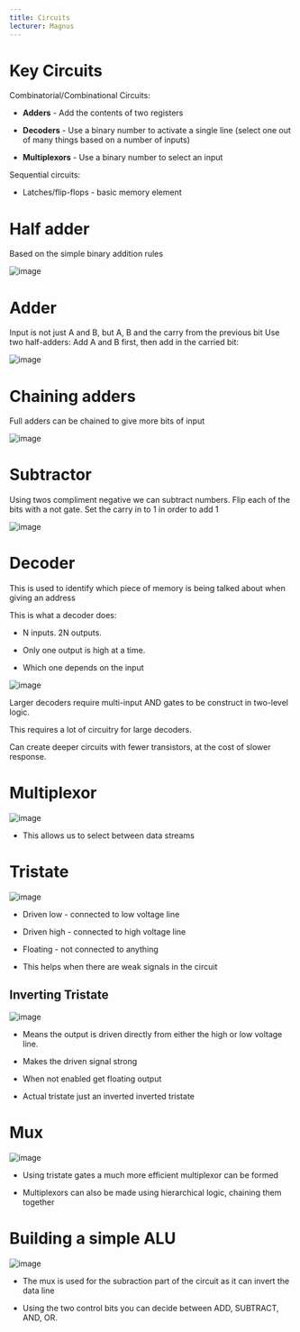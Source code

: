 ```yaml
---
title: Circuits
lecturer: Magnus
---
```


# Key Circuits

Combinatorial/Combinational Circuits:

-   **Adders** - Add the contents of two registers

-   **Decoders** - Use a binary number to activate a single line (select
    one out of many things based on a number of inputs)

-   **Multiplexors** - Use a binary number to select an input

Sequential circuits:

-   Latches/flip-flops - basic memory element

# Half adder

Based on the simple binary addition rules

![image](/img/Year_1/CSys/DEMA/Circuits/half_adder.webp)

# Adder

Input is not just A and B, but A, B and the carry from the previous bit
Use two half-adders: Add A and B first, then add in the carried bit:

![image](/img/Year_1/CSys/DEMA/Circuits/adder.webp)

# Chaining adders

Full adders can be chained to give more bits of input

![image](/img/Year_1/CSys/DEMA/Circuits/chain_adder.webp)

# Subtractor

Using twos compliment negative we can subtract numbers. Flip each of the
bits with a not gate. Set the carry in to 1 in order to add 1

![image](/img/Year_1/CSys/DEMA/Circuits/subtractor.webp)

# Decoder

This is used to identify which piece of memory is being talked about
when giving an address

This is what a decoder does:

-   N inputs. 2N outputs.

-   Only one output is high at a time.

-   Which one depends on the input

![image](/img/Year_1/CSys/DEMA/Circuits/decoder.webp)

Larger decoders require multi-input AND gates to be construct in
two-level logic.

This requires a lot of circuitry for large decoders.

Can create deeper circuits with fewer transistors, at the cost of slower
response.

# Multiplexor

![image](/img/Year_1/CSys/DEMA/Circuits/multiplexor.webp)

-   This allows us to select between data streams

# Tristate

![image](/img/Year_1/CSys/DEMA/Circuits/tristate.webp)

-   Driven low - connected to low voltage line

-   Driven high - connected to high voltage line

-   Floating - not connected to anything

-   This helps when there are weak signals in the circuit

## Inverting Tristate

![image](/img/Year_1/CSys/DEMA/Circuits/inverting_tristate.webp)

-   Means the output is driven directly from either the high or low
    voltage line.

-   Makes the driven signal strong

-   When not enabled get floating output

-   Actual tristate just an inverted inverted tristate

# Mux

![image](/img/Year_1/CSys/DEMA/Circuits/mux.webp)

-   Using tristate gates a much more efficient multiplexor can be formed

-   Multiplexors can also be made using hierarchical logic, chaining
    them together

# Building a simple ALU

![image](/img/Year_1/CSys/DEMA/Circuits/ALU.webp)

-   The mux is used for the subraction part of the circuit as it can
    invert the data line

-   Using the two control bits you can decide between ADD, SUBTRACT,
    AND, OR.
